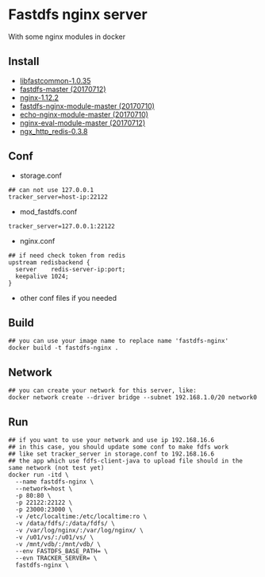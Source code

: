 Fastdfs nginx server
=============
With some nginx modules in docker

Install
-------------
* [libfastcommon-1.0.35](https://github.com/happyfish100/libfastcommon)
* [fastdfs-master (20170712)](https://github.com/happyfish100/fastdfs)
* [nginx-1.12.2](http://nginx.org/)
* [fastdfs-nginx-module-master (20170710)](https://github.com/happyfish100/fastdfs-nginx-module)
* [echo-nginx-module-master (20170710)](https://github.com/openresty/echo-nginx-module)
* [nginx-eval-module-master (20170712)](https://github.com/vkholodkov/nginx-eval-module)
* [ngx_http_redis-0.3.8](https://www.nginx.com/resources/wiki/modules/redis)

Conf
-------------
* storage.conf
``````
## can not use 127.0.0.1
tracker_server=host-ip:22122
``````
* mod_fastdfs.conf
``````
tracker_server=127.0.0.1:22122
``````
* nginx.conf
``````
## if need check token from redis
upstream redisbackend {
  server    redis-server-ip:port;
  keepalive 1024;
}
``````
* other conf files if you needed

Build
-------------
``````
## you can use your image name to replace name 'fastdfs-nginx'
docker build -t fastdfs-nginx .
``````

Network
-------------
``````
## you can create your network for this server, like:
docker network create --driver bridge --subnet 192.168.1.0/20 network0
``````

Run
-------------
``````
## if you want to use your network and use ip 192.168.16.6
## in this case, you should update some conf to make fdfs work
## like set tracker_server in storage.conf to 192.168.16.6
## the app which use fdfs-client-java to upload file should in the same network (not test yet)
docker run -itd \
  --name fastdfs-nginx \
  --network=host \
  -p 80:80 \
  -p 22122:22122 \
  -p 23000:23000 \
  -v /etc/localtime:/etc/localtime:ro \
  -v /data/fdfs/:/data/fdfs/ \
  -v /var/log/nginx/:/var/log/nginx/ \
  -v /u01/vs/:/u01/vs/ \
  -v /mnt/vdb/:/mnt/vdb/ \
  --env FASTDFS_BASE_PATH= \
  --evn TRACKER_SERVER= \
  fastdfs-nginx \
``````
